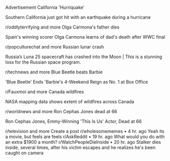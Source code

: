 Advertisement
California 'Hurriquake'

Southern California just got hit with an earthquake during a hurricane

r/oddlyterrifying
and more
Olga Carmona's father dies

Spain's winning scorer Olga Carmona learns of dad's death after WWC final

r/popculturechat
and more
Russian lunar crash

Russia’s Luna 25 spacecraft has crashed into the Moon | This is a stunning loss for the Russian space program.

r/technews
and more
Blue Beetle beats Barbie

'Blue Beetle' Ends 'Barbie's 4-Weekend Reign as No. 1 at Box Office

r/Fauxmoi
and more
Canada wildfires

NASA mapping data shows extent of wildfires across Canada

r/worldnews
and more
Ron Cephas Jones dead at 66

Ron Cephas Jones, Emmy-Winning 'This Is Us' Actor, Dead at 66

r/television
and more
Create a post
r/wholesomememes
•
4 hr. ago
Yeah its a movie, but feels are feels
r/AskReddit
•
19 hr. ago
What would you do with an extra $1900 a month?
r/WatchPeopleDieInside
•
20 hr. ago
Stalker dies inside, several times, after his victim escapes and he realizes he's been caught on camera
